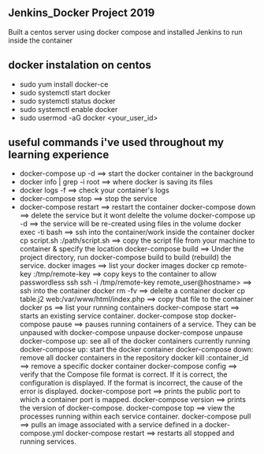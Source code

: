 ## Jenkins_Docker Project 2019 ##
Built a centos server using docker compose and installed Jenkins to run inside the container

## docker instalation on centos ##
* sudo yum install docker-ce
* sudo systemctl start docker
* sudo systemctl status docker
* sudo systemctl enable docker
* sudo usermod -aG docker <your_user_id>

## useful commands i've used throughout my learning experience ##
* docker-compose up -d ==> start the docker container in the background
* docker info | grep -i root ==> where docker is saving its files
* docker logs -f <container> ==> check your container's logs 
* docker-compose stop ==> stop the service
* docker-compose restart <container> ==> restart the container
docker-compose down ==> delete the service but it wont delelte the volume
docker-compose up -d  ==> the service will be re-created using files in the volume
docker exec -ti <container> bash ==> ssh into the container/work inside the container
docker cp script.sh <container>:/path/script.sh ==> copy the script file from your machine to container & specify the location
docker-compose build ==> Under the project directory,  run docker-compose build to build (rebuild) the service.
docker images ==> list your docker images
docker cp remote-key <container>:/tmp/remote-key ==> copy keys to the container to allow passwordless ssh
ssh -i /tmp/remote-key remote_user@hostname> ==> ssh into the container 
docker rm -fv <container-name> ==> delelte a container
docker cp table.j2 web:/var/www/html/index.php ==> copy that file to the container
docker ps ==> list your running containers
docker-compose start <service> ==> starts an existing service container.
docker-compose stop
docker-compose pause <service> ==> pauses running containers of a service. They can be unpaused with docker-compose unpause
docker-compose unpause
docker-compose up: see all of the docker containers currently running
docker-compose up: start the docker container
docker-compose down: remove all docker containers in the repository
docker kill :container_id ==> remove a specific docker container
docker-compose config ==> verify that the Compose file format is correct. If it is correct, the configuration is displayed. If the format is incorrect, the cause of the error is displayed.
docker-compose port ==> prints the public port to which a container port is mapped.
docker-compose version ==> prints the version of docker-compose.
docker-compose top ==> view the processes running within each service container.
docker-compose pull <service> ==> pulls an image associated with a service defined in a docker-compose.yml
docker-compose restart <service> ==> restarts all stopped and running services.
